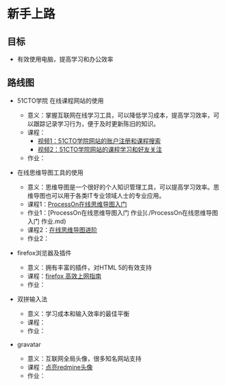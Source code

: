 # 新手上路

## 目标
* 有效使用电脑，提高学习和办公效率

## 路线图

* 51CTO学院 在线课程网站的使用
  * 意义：掌握互联网在线学习工具，可以降低学习成本，提高学习效率，可以跟踪记录学习行为，便于及时更新陈旧的知识。
  * 课程：
    * [视频1：51CTO学院网站的账户注册和课程搜索](http://pan.baidu.com/s/1qYKpEYo) 
    * [视频2：51CTO学院网站的课程学习和好友关注](http://pan.baidu.com/s/1o7LzzdS)
  * 作业：

* 在线思维导图工具的使用
  * 意义：思维导图是一个很好的个人知识管理工具，可以提高学习效率。思维导图也可以用于各类IT专业领域人士的专业应用。
  * 课程1：[ProcessOn在线思维导图入门](http://edu.51cto.com/course/course_id-6453.html)
  * 作业1：[ProcessOn在线思维导图入门 作业](./ProcessOn在线思维导图入门 作业.md)
  * 课程2：[在线思维导图进阶](http://edu.51cto.com/course/course_id-7126.html)
  * 作业2：

* firefox浏览器及插件
  * 意义：拥有丰富的插件，对HTML 5的有效支持
  * 课程：[firefox 高效上网指南](http://edu.51cto.com/course/course_id-1842.html)
  * 作业：

* 双拼输入法
  * 意义：学习成本和输入效率的最佳平衡
  * 课程：
  * 作业：

* gravatar
  * 意义：互联网全局头像，很多知名网站支持
  * 课程：[点亮redmine头像](http://edu.51cto.com/lesson/id-127536.html)
  * 作业：
